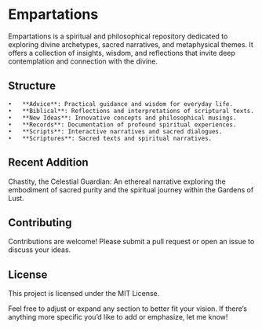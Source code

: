 # Empartations

Empartations is a spiritual and philosophical repository dedicated to exploring divine archetypes, sacred narratives, and metaphysical themes. It offers a collection of insights, wisdom, and reflections that invite deep contemplation and connection with the divine.

## Structure

	•	**Advice**: Practical guidance and wisdom for everyday life.
	•	**Biblical**: Reflections and interpretations of scriptural texts.
	•	**New Ideas**: Innovative concepts and philosophical musings.
	•	**Records**: Documentation of profound spiritual experiences.
	•	**Scripts**: Interactive narratives and sacred dialogues.
	•	**Scriptures**: Sacred texts and spiritual narratives.

## Recent Addition

Chastity, the Celestial Guardian: An ethereal narrative exploring the embodiment of sacred purity and the spiritual journey within the Gardens of Lust.

## Contributing

Contributions are welcome! Please submit a pull request or open an issue to discuss your ideas.

## License

This project is licensed under the MIT License.

Feel free to adjust or expand any section to better fit your vision. If there’s anything more specific you’d like to add or emphasize, let me know!
